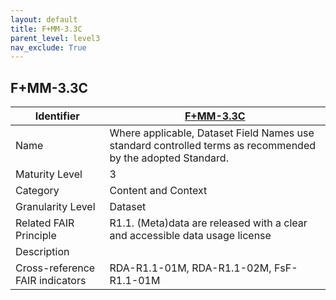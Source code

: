 ```yaml
---
layout: default
title: F+MM-3.3C
parent_level: level3
nav_exclude: True
---
```


## F+MM-3.3C

| Identifier | [F+MM-3.3C](https://github.com/FAIRplus/Data-Maturity/edit/v0.3/docs/_indicators/H.%20F+MM-3.3C.md) |
| --------- | ----------|
| Name | Where applicable, Dataset Field Names use standard controlled terms as recommended by the adopted Standard. |
| Maturity Level | 3 |
| Category | Content and Context |
| Granularity Level | Dataset |
| Related FAIR Principle | R1.1. (Meta)data are released with a clear and accessible data usage license |
| Description |  |
| Cross-reference FAIR indicators | RDA-R1.1-01M, RDA-R1.1-02M, FsF-R1.1-01M  |
